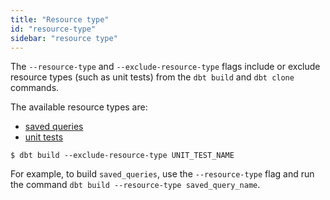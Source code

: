 ```yaml
---
title: "Resource type"
id: "resource-type"
sidebar: "resource type"
---
```


The `--resource-type` and `--exclude-resource-type` flags include or exclude resource types (such as unit tests) from the `dbt build` and `dbt clone` commands.

The available resource types are:

<VersionBlock lastVersion="1.7" >

</VersionBLock>


<VersionBlock firsttVersion="1.8" >

- [saved queries](/docs/build/saved-queries)  
- [unit tests](/docs/build/unit-tests)

</VersionBLock>

<File name='Usage'>

```text
$ dbt build --exclude-resource-type UNIT_TEST_NAME

```

</File>

For example, to build `saved_queries`, use the `--resource-type` flag and run the command `dbt build --resource-type saved_query_name`.
